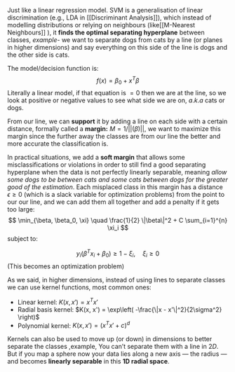 
Just like a linear regression model. SVM is a generalisation of linear discrimination (e.g., LDA in [[Discriminant Analysis]]), which instead of modelling distributions or relying on neighbours (like[[M-Nearest Neighbours]] ), it **finds the optimal separating hyperplane** between classes, *example*- we want to separate dogs from cats by a line (or planes in higher dimensions) and say everything on this side of the line is dogs and the other side is cats.

The model/decision function is:
$$
f(x) = \beta_0 + x^T \beta
$$Literally a linear model, if that equation is $=0$ then we are at the line, so we look at positive or negative values to see what side we are on, $a.k.a$ cats or dogs.

From our line, we can **support** it by adding a line on each side with a certain distance, formally called a **margin:** $M=1/||(\beta)||$, we want to maximize this margin since the further away the classes are from our line the better and more accurate the classification is. 

In practical situations, we add a **soft margin** that allows some misclassifications or violations in order to still find a good separating hyperplane when the data is not perfectly linearly separable, meaning *allow some dogs to be between cats and some cats between dogs for the greater good of the estimation*. Each misplaced class in this margin has a distance $\epsilon \geq 0$ (which is a slack variable for optimization problems) from the point to our our line, and we can add them all together and add a penalty if it gets too large:$$
\min_{\beta, \beta_0, \xi} \quad \frac{1}{2} \|\beta\|^2 + C \sum_{i=1}^{n} \xi_i
$$subject to:

$$
y_i(\beta^T x_i + \beta_0) \geq 1 - \xi_i, \quad \xi_i \geq 0
$$
(This becomes an optimization problem)



As we said, in higher dimensions, instead of using lines to separate classes we can use kernel functions, most common ones:
- Linear kernel: $K(x, x') = x^T x'$
- Radial basis kernel: $K(x, x') = \exp\left( -\frac{\|x - x'\|^2}{2\sigma^2} \right)$
- Polynomial kernel: $K(x, x') = (x^T x' + c)^d$

Kernels can also be used to move up (or down) in dimensions to better separate the classes ,example, You can’t separate them with a line in $2D$.  But if you map a sphere now your data lies along a new axis — the radius — and becomes **linearly separable** in this **1D radial space**. 